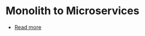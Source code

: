 # Monolith to Microservices
- [Read more](https://distributed-computing-musings.com/2024/08/microbits-monoliths-mess-microservices-the-dunder-mifflin-strategy-for-breaking-up-the-big-one/)